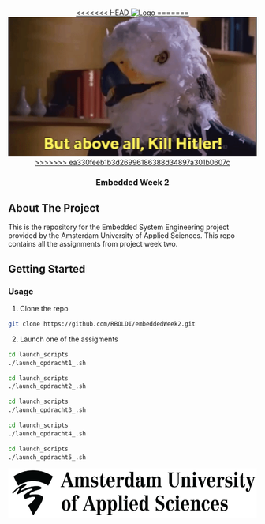 <!-- PROJECT LOGO -->
<br />
<p align="center">
  <a href="https://github.com/RBOLDI/embeddedWeek2">
<<<<<<< HEAD
    <img src="images/danger.gif" alt="Logo" width="80" height="80">
=======
    <img src="images/danger5.gif" alt="Logo" width="600">
>>>>>>> ea330feeb1b3d26996186388d34897a301b0607c
  </a>

  <h3 align="center">Embedded Week 2</h3>

</p>

<!-- ABOUT THE PROJECT -->
## About The Project
This is the repository for the Embedded System Engineering project provided by the Amsterdam University of Applied Sciences. This repo contains all the assignments from project week two.

<!-- GETTING STARTED -->
## Getting Started
### Usage

1. Clone the repo
```sh
git clone https://github.com/RBOLDI/embeddedWeek2.git
```
2. Launch one of the assigments
```sh
cd launch_scripts
./launch_opdracht1_.sh
```
```sh
cd launch_scripts
./launch_opdracht2_.sh
```
```sh
cd launch_scripts
./launch_opdracht3_.sh
```
```sh
cd launch_scripts
./launch_opdracht4_.sh
```
```sh
cd launch_scripts
./launch_opdracht5_.sh
```
<p align="center">
  <a href="https://github.com/RBOLDI/embeddedWeek2">
    <img src="images/hva.png" alt="Logo" height="100">
  </a>
</p>
